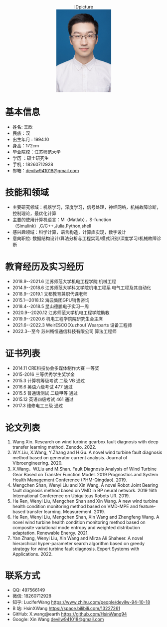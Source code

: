 <center> IDpicture </center> 
<div align="center" >
    <img src="IDpicture.jpg" width="35%">
</div>


# 基本信息 

* 姓名: 王欣
* 民族：汉 
* 出生年月 : 1994.10
* 身高：172cm 
* 毕业院校：江苏师范大学 
* 学历 ：硕士研究生
* 手机：18260712928 
* 邮箱：devilw941018@gmail.com


# 技能和领域 

* 主要研究领域：机器学习，深度学习，信号处理，神经网络，机械故障诊断，控制理论，最优化计算
* 主要的使用计算机语言：M（Matlab），S-function（Simulink）,C/C++,Julia,Python,shell
* 感兴趣领域：科学计算，语言构造，计算库实现，数字设计
* 意向职位: 数据结构设计/算法分析与工程实现/模式识别/深度学习/机械故障诊断

# 教育经历及实习经历 

* 2018.9--2021.6 江苏师范大学机电工程学院 机械工程
* 2014.9--2018.6 江苏师范大学科文学院机电工程系 电气工程及其自动化
* 2018.9--2019.1 文都教育兼职代课老师
* 2015.1--2018.12  海云集团GPU销售咨询
* 2018.4--2018.5 昆山德鹏电子实习一周
* 2020.9--2020.12 江苏师范大学机电工程学院助教
* 2019.9--2020.6 机电工程学院院研究生会主席
* 2021.6--2022.3 WeirESCO(Xuzhou) Wearparts 设备工程师
* 2022.3--至今  苏州畅恒通信科技有限公司 算法工程师

# 证书列表 

* 2014.11 CRE科技协会多媒体制作大赛 一等奖
* 2015-2016 三等优秀学生奖学金
* 2015.3 计算机等级考试 二级 VB 通过
* 2016.6 英语六级考试 477 通过
* 2015.5 普通话测试 二级甲等 通过
* 2015.12 英语四级考试 461 通过
* 2017.3  维修电工三级 通过


# 论文列表 

1. Wang Xin. Research on wind turbine gearbox fault diagnosis with deep transfer learning method. Zenodo. 2022.
2. W.Y.Liu, X.Wang, Y.Zhang and H.Gu. A novel wind turbine fault diagnosis method based on generator current analysis. Journal of Vibroengineering. 2020.
3. X.Wang，W.Liu and M.Shan. Fault Diagnosis Analysis of Wind Turbine Gear Based on Transfer Function Model. 2019 Prognostics and System Health Management Conference (PHM-Qingdao). 2019.
4. Mengchen Shan, Wenyi Liu and Xin Wang. A novel Robot Joint Bearing fault diagnosis method based on VMD in BP neural network. 2019 16th International Conference on Ubiquitous Robots UR. 2019.
5. He Ren, Wenyi Liu, Mengchen Shan and Xin Wang. A new wind turbine health condition monitoring method based on VMD-MPE and feature-based transfer learning. Measurement. 2019.
6. He Ren, Wenyi Liu, Mengchen Shan, Xin Wang and Zhengfeng Wang. A novel wind turbine health condition monitoring method based on composite variational mode entropy and weighted distribution adaptation. Renewable Energy. 2021.
7. Yan Zhang, Wenyi Liu, Xin Wang and Mirza Ali Shaheer. A novel hierarchical hyper-parameter search algorithm based on greedy strategy for wind turbine fault diagnosis. Expert Systems with Applications. 2022.

# 联系方式 

*  QQ: 497566149
*  微信: 18260712928
*  知乎: LuciferWang https://www.zhihu.com/people/devilw-94-10-18
*  B 站: HsinXWang https://space.bilibili.com/13227261
*  GitHub: X.wang@earth https://github.com/HsinWang94
*  Google: Xin Wang devilw941018@gmail.com
